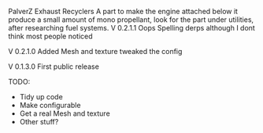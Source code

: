 PalverZ Exhaust Recyclers
A part to make the engine attached below it produce a small amount of mono propellant, look for 
the part under utilities, after researching fuel systems.
V 0.2.1.1
Oops Spelling derps although I dont think most people noticed

V 0.2.1.0 
Added Mesh and texture
tweaked the config

V 0.1.3.0
First public release

TODO: 

- Tidy up code
- Make configurable
- Get a real Mesh and texture
- Other stuff?